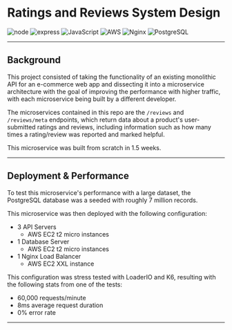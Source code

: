 # Ratings and Reviews System Design

![node](https://img.shields.io/badge/Node.js-43853D?style=for-the-badge&logo=node.js&logoColor=white)
![express](https://img.shields.io/badge/Express.js-000000?style=for-the-badge&logo=express&logoColor=white)
![JavaScript](https://img.shields.io/badge/javascript-%23323330.svg?style=for-the-badge&logo=javascript&logoColor=%23F7DF1E)
![AWS](https://img.shields.io/badge/AWS-%23FF9900.svg?style=for-the-badge&logo=amazon-aws&logoColor=white)
![Nginx](https://img.shields.io/badge/Nginx-brightgreen.svg?style=for-the-badge&logo=Nginx&logoColor=white)
![PostgreSQL](https://img.shields.io/badge/PostgreSQL-blue.svg?style=for-the-badge&logo=postgreSQL=white)

---

## Background

This project consisted of taking the functionality of an existing monolithic API for an e-commerce web app and dissecting it into a microservice architecture with the goal of improving the performance with higher traffic, with each microservice being built by a different developer.

The microservices contained in this repo are the ```/reviews``` and ```/reviews/meta``` endpoints, which return data about a product's user-submitted ratings and reviews, including information such as how many times a rating/review was reported and marked helpful.

This microservice was built from scratch in 1.5 weeks.

---

## Deployment & Performance

To test this microservice's performance with a large dataset, the PostgreSQL database was a seeded with roughly 7 million records.

This microservice was then deployed with the following configuration: 

- 3 API Servers 
    - AWS EC2 t2 micro instances
- 1 Database Server
    - AWS EC2 t2 micro instances
- 1 Nginx Load Balancer
    - AWS EC2 XXL instance

This configuration was stress tested with LoaderIO and K6, resulting with the following stats from one of the tests:

- 60,000 requests/minute
- 8ms average request duration
- 0% error rate

---
